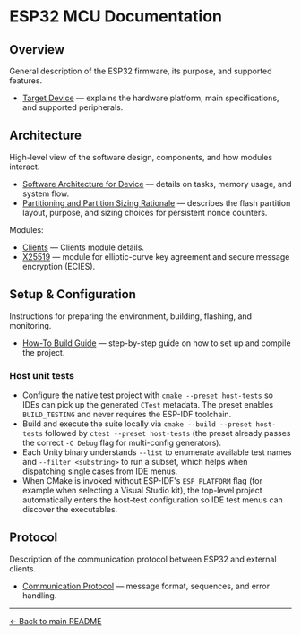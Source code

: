 # ESP32 MCU Documentation

## Overview  
General description of the ESP32 firmware, its purpose, and supported features.  
- [Target Device](../docs/device/target.md) — explains the hardware platform, main specifications, and supported peripherals.  

## Architecture  
High-level view of the software design, components, and how modules interact.  
- [Software Architecture for Device](../docs/device/architecture.md) — details on tasks, memory usage, and system flow.
- [Partitioning and Partition Sizing Rationale](../docs/device/partitions.md) — describes the flash partition layout, purpose, and sizing choices for persistent nonce counters.

Modules:
- [Clients](../docs/device/module-clients.md) — Clients module details.
- [X25519](../docs/device/module-ecies.md) —  module for elliptic-curve key agreement and secure message encryption (ECIES).

## Setup & Configuration
Instructions for preparing the environment, building, flashing, and monitoring.
- [How-To Build Guide](../docs/device/howto.md) — step-by-step guide on how to set up and compile the project.

### Host unit tests
- Configure the native test project with `cmake --preset host-tests` so IDEs can pick up the generated `CTest` metadata. The preset enables `BUILD_TESTING` and never requires the ESP-IDF toolchain.
- Build and execute the suite locally via `cmake --build --preset host-tests` followed by `ctest --preset host-tests` (the preset already passes the correct `-C Debug` flag for multi-config generators).
- Each Unity binary understands `--list` to enumerate available test names and `--filter <substring>` to run a subset, which helps when dispatching single cases from IDE menus.
- When CMake is invoked without ESP-IDF's `ESP_PLATFORM` flag (for example when selecting a Visual Studio kit), the top-level project automatically enters the host-test configuration so IDE test menus can discover the executables.

## Protocol
Description of the communication protocol between ESP32 and external clients.
- [Communication Protocol](../docs/general/protocol.md) — message format, sequences, and error handling.

---

[← Back to main README](../README.md)
